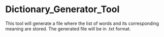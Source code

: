 # Dictionary_Generator_Tool
This tool will generate a file where the list of words and its corresponding meaning are stored. The generated file will be in .txt format.
